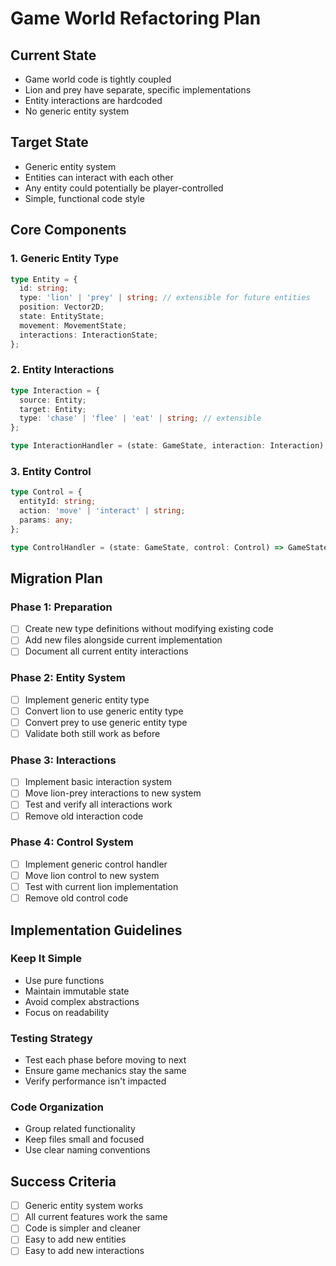 # Game World Refactoring Plan

## Current State

- Game world code is tightly coupled
- Lion and prey have separate, specific implementations
- Entity interactions are hardcoded
- No generic entity system

## Target State

- Generic entity system
- Entities can interact with each other
- Any entity could potentially be player-controlled
- Simple, functional code style

## Core Components

### 1. Generic Entity Type

```typescript
type Entity = {
  id: string;
  type: 'lion' | 'prey' | string; // extensible for future entities
  position: Vector2D;
  state: EntityState;
  movement: MovementState;
  interactions: InteractionState;
};
```

### 2. Entity Interactions

```typescript
type Interaction = {
  source: Entity;
  target: Entity;
  type: 'chase' | 'flee' | 'eat' | string; // extensible
};

type InteractionHandler = (state: GameState, interaction: Interaction) => GameState;
```

### 3. Entity Control

```typescript
type Control = {
  entityId: string;
  action: 'move' | 'interact' | string;
  params: any;
};

type ControlHandler = (state: GameState, control: Control) => GameState;
```

## Migration Plan

### Phase 1: Preparation

- [ ] Create new type definitions without modifying existing code
- [ ] Add new files alongside current implementation
- [ ] Document all current entity interactions

### Phase 2: Entity System

- [ ] Implement generic entity type
- [ ] Convert lion to use generic entity type
- [ ] Convert prey to use generic entity type
- [ ] Validate both still work as before

### Phase 3: Interactions

- [ ] Implement basic interaction system
- [ ] Move lion-prey interactions to new system
- [ ] Test and verify all interactions work
- [ ] Remove old interaction code

### Phase 4: Control System

- [ ] Implement generic control handler
- [ ] Move lion control to new system
- [ ] Test with current lion implementation
- [ ] Remove old control code

## Implementation Guidelines

### Keep It Simple

- Use pure functions
- Maintain immutable state
- Avoid complex abstractions
- Focus on readability

### Testing Strategy

- Test each phase before moving to next
- Ensure game mechanics stay the same
- Verify performance isn't impacted

### Code Organization

- Group related functionality
- Keep files small and focused
- Use clear naming conventions

## Success Criteria

- [ ] Generic entity system works
- [ ] All current features work the same
- [ ] Code is simpler and cleaner
- [ ] Easy to add new entities
- [ ] Easy to add new interactions
